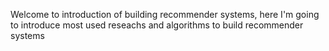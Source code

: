 Welcome to introduction of building recommender systems, here I'm going to introduce most used reseachs and algorithms
to build recommender systems
